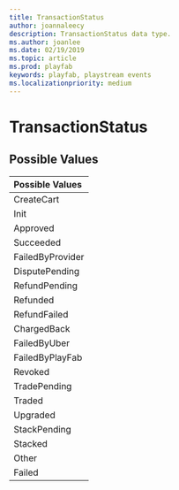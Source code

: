 ```yaml
---
title: TransactionStatus
author: joannaleecy
description: TransactionStatus data type.
ms.author: joanlee
ms.date: 02/19/2019
ms.topic: article
ms.prod: playfab
keywords: playfab, playstream events
ms.localizationpriority: medium
---
```


# TransactionStatus

## Possible Values

|Possible Values|
| :--------------------|
|CreateCart|
|Init|
|Approved|
|Succeeded|
|FailedByProvider|
|DisputePending|
|RefundPending|
|Refunded|
|RefundFailed|
|ChargedBack|
|FailedByUber|
|FailedByPlayFab|
|Revoked|
|TradePending|
|Traded|
|Upgraded|
|StackPending|
|Stacked|
|Other|
|Failed|
